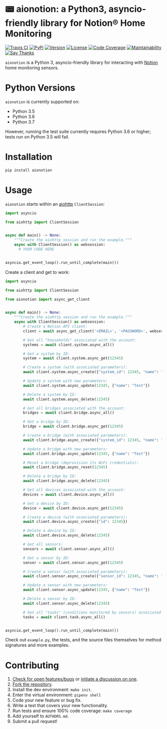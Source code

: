 # 📟 aionotion: a Python3, asyncio-friendly library for Notion® Home Monitoring

[![Travis CI](https://travis-ci.org/bachya/aionotion.svg?branch=master)](https://travis-ci.org/bachya/aionotion)
[![PyPi](https://img.shields.io/pypi/v/aionotion.svg)](https://pypi.python.org/pypi/aionotion)
[![Version](https://img.shields.io/pypi/pyversions/aionotion.svg)](https://pypi.python.org/pypi/aionotion)
[![License](https://img.shields.io/pypi/l/aionotion.svg)](https://github.com/bachya/aionotion/blob/master/LICENSE)
[![Code Coverage](https://codecov.io/gh/bachya/aionotion/branch/master/graph/badge.svg)](https://codecov.io/gh/bachya/aionotion)
[![Maintainability](https://api.codeclimate.com/v1/badges/bd79edca07c8e4529cba/maintainability)](https://codeclimate.com/github/bachya/aionotion/maintainability)
[![Say Thanks](https://img.shields.io/badge/SayThanks-!-1EAEDB.svg)](https://saythanks.io/to/bachya)

`aionotion` is a Python 3, asyncio-friendly library for interacting with
[Notion](https://getnotion.com) home monitoring sensors.

# Python Versions

`aionotion` is currently supported on:

* Python 3.5
* Python 3.6
* Python 3.7

However, running the test suite currently requires Python 3.6 or higher; tests
run on Python 3.5 will fail.

# Installation

```python
pip install aionotion
```

# Usage

`aionotion` starts within an
[aiohttp](https://aiohttp.readthedocs.io/en/stable/) `ClientSession`:

```python
import asyncio

from aiohttp import ClientSession


async def main() -> None:
    """Create the aiohttp session and run the example."""
    async with ClientSession() as websession:
      # YOUR CODE HERE


asyncio.get_event_loop().run_until_complete(main())
```

Create a client and get to work:

```python
import asyncio

from aiohttp import ClientSession

from aionotion import async_get_client


async def main() -> None:
    """Create the aiohttp session and run the example."""
    async with ClientSession() as websession:
        # Create a Notion API client:
        client = await async_get_client('<EMAIL>', '<PASSWORD>', websession)

        # Get all "households" associated with the account:
        systems = await client.system.async_all()

        # Get a system by ID:
        system = await client.system.async_get(12345)

        # Create a system (with associated parameters):
        await client.system.async_create({"system_id": 12345, "name": "Test"})

        # Update a system with new parameters:
        await client.system.async_update(12345, {"name": "Test"})

        # Delete a system by ID:
        await client.system.async_delete(12345)

        # Get all bridges associated with the account:
        bridges = await client.bridge.async_all()

        # Get a bridge by ID:
        bridge = await client.bridge.async_get(12345)

        # Create a bridge (with associated parameters):
        await client.bridge.async_create({"system_id": 12345, "name": "Test"})

        # Update a bridge with new parameters:
        await client.bridge.async_update(12345, {"name": "Test"})

        # Reset a bridge (deprovision its WiFi credentials):
        await client.bridge.async_reset(12345)

        # Delete a bridge by ID:
        await client.bridge.async_delete(12345)

        # Get all devices associated with the account:
        devices = await client.device.async_all()

        # Get a device by ID:
        device = await client.device.async_get(12345)

        # Create a device (with associated parameters):
        await client.device.async_create({"id": 12345})

        # Delete a device by ID:
        await client.device.async_delete(12345)

        # Get all sensors:
        sensors = await client.sensor.async_all()

        # Get a sensor by ID:
        sensor = await client.sensor.async_get(12345)

        # Create a sensor (with associated parameters):
        await client.sensor.async_create({"sensor_id": 12345, "name": "Test"})

        # Update a sensor with new parameters:
        await client.sensor.async_update(12345, {"name": "Test"})

        # Delete a sensor by ID:
        await client.sensor.async_delete(12345)

        # Get all "tasks" (conditions monitored by sensors) associated with the account:
        tasks = await client.task.async_all()


asyncio.get_event_loop().run_until_complete(main())
```

Check out `example.py`, the tests, and the source files themselves for method
signatures and more examples.

# Contributing

1. [Check for open features/bugs](https://github.com/bachya/aionotion/issues)
  or [initiate a discussion on one](https://github.com/bachya/aionotion/issues/new).
2. [Fork the repository](https://github.com/bachya/aionotion/fork).
3. Install the dev environment: `make init`.
4. Enter the virtual environment: `pipenv shell`
5. Code your new feature or bug fix.
6. Write a test that covers your new functionality.
7. Run tests and ensure 100% code coverage: `make coverage`
8. Add yourself to `AUTHORS.md`.
9. Submit a pull request!
